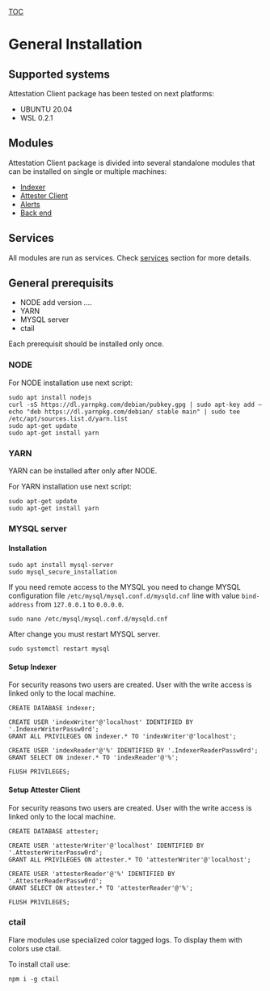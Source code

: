 [TOC](./../README.md)
# General Installation

## Supported systems

Attestation Client package has been tested on next platforms:
- UBUNTU 20.04
- WSL 0.2.1

## Modules
Attestation Client package is divided into several standalone modules that can be installed on single or multiple machines:
- [Indexer](./indexer-installation.md)
- [Attester Client](./attester-client-installation.md)
- [Alerts](./alerts-installation.md)
- [Back end](./backend-installation.md)


## Services

All modules are run as services. Check [services](services.md) section for more details.


## General prerequisits

- NODE add version ....
- YARN
- MYSQL server
- ctail

Each prerequisit should be installed only once.

### NODE

For NODE installation use next script:

```
sudo apt install nodejs
curl -sS https://dl.yarnpkg.com/debian/pubkey.gpg | sudo apt-key add –
echo "deb https://dl.yarnpkg.com/debian/ stable main" | sudo tee /etc/apt/sources.list.d/yarn.list
sudo apt-get update
sudo apt-get install yarn
```
### YARN

YARN can be installed after only after NODE.

For YARN installation use next script:

```
sudo apt-get update
sudo apt-get install yarn
```

### MYSQL server

#### Installation
````
sudo apt install mysql-server
sudo mysql_secure_installation
````

If you need remote access to the MYSQL you need to change MYSQL configuration file `/etc/mysql/mysql.conf.d/mysqld.cnf` line with value `bind-address` from `127.0.0.1` to `0.0.0.0`.
```
sudo nano /etc/mysql/mysql.conf.d/mysqld.cnf
```

After change you must restart MYSQL server.
```
sudo systemctl restart mysql
```

#### Setup Indexer

For security reasons two users are created. User with the write access is linked only to the local machine.

````
CREATE DATABASE indexer;

CREATE USER 'indexWriter'@'localhost' IDENTIFIED BY '.IndexerWriterPassw0rd';
GRANT ALL PRIVILEGES ON indexer.* TO 'indexWriter'@'localhost';

CREATE USER 'indexReader'@'%' IDENTIFIED BY '.IndexerReaderPassw0rd';
GRANT SELECT ON indexer.* TO 'indexReader'@'%';

FLUSH PRIVILEGES;
````

#### Setup Attester Client

For security reasons two users are created. User with the write access is linked only to the local machine.

````
CREATE DATABASE attester;

CREATE USER 'attesterWriter'@'localhost' IDENTIFIED BY '.AttesterWriterPassw0rd';
GRANT ALL PRIVILEGES ON attester.* TO 'attesterWriter'@'localhost';

CREATE USER 'attesterReader'@'%' IDENTIFIED BY '.AttesterReaderPassw0rd';
GRANT SELECT ON attester.* TO 'attesterReader'@'%';

FLUSH PRIVILEGES;
````

### ctail

Flare modules use specialized color tagged logs. To display them with colors use ctail.

To install ctail use:
```
npm i -g ctail
```